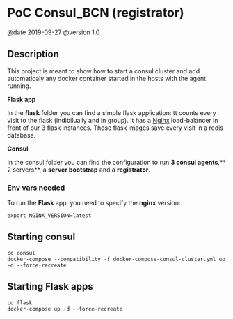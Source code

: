 
# PoC Consul_BCN (registrator)

@date 2019-09-27
@version 1.0

## Description

This project is meant to show how to start a consul cluster and add automaticaly any docker container started in the hosts with the agent running.

**Flask app**

In the **flask** folder you can find a simple flask application: tt counts every visit to the flask (indibilually and in group).
It has a [Nginx](https://www.nginx.com/) load-balancer in front of our 3 flask instances. Those flask images save every visit in a redis database.

**Consul**

In the consul folder you can find the configuration to run **3 consul agents**,** 2 servers**, a **server bootstrap** and a **registrator**.

### Env vars needed

To run the **Flask** app, you need to specify the **nginx** version:
```
export NGINX_VERSION=latest
```
## Starting consul
```
cd consul
docker-compose --compatibility -f docker-compose-consul-cluster.yml up -d --force-recreate
```

## Starting Flask apps
```
cd flask
docker-compose up -d --force-recreate
```